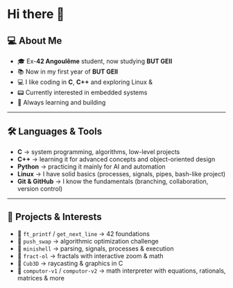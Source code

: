 # Hi there 👋

## 💻 About Me  
- 🎓 Ex-**42 Angoulême** student, now studying **BUT GEII**
- 📚 Now in my first year of **BUT GEII**
- 💻 I like coding in **C**, **C++** and exploring Linux & 
- 📟 Currently interested in embedded systems
- 🚀 Always learning and building

---

## 🛠️ Languages & Tools  
- **C** → system programming, algorithms, low-level projects 
- **C++** → learning it for advanced concepts and object-oriented design
- **Python** → practicing it mainly for AI and automation
- **Linux** → I have solid basics (processes, signals, pipes, bash-like project)
- **Git & GitHub** → I know the fundamentals (branching, collaboration, version control)

---

## 📌 Projects & Interests  
- 🔹 `ft_printf` / `get_next_line` → 42 foundations  
- 🔹 `push_swap` → algorithmic optimization challenge  
- 🔹 `minishell` → parsing, signals, processes & execution  
- 🔹 `fract-ol` → fractals with interactive zoom & math  
- 🔹 `Cub3D` → raycasting & graphics in C  
- 🔹 `computor-v1` / `computor-v2` → math interpreter with equations, rationals, matrices & more  
